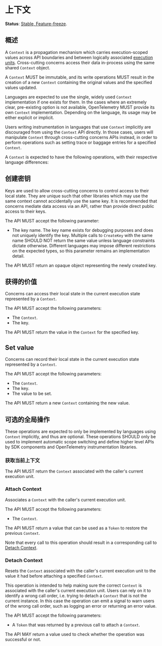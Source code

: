 <!--- Hugo front matter used to generate the website version of this page:
aliases: [/docs/reference/specification/context/context]
--->

# 上下文

**Status**: [Stable, Feature-freeze](../document-status.md).

## 概述

A `Context` is a propagation mechanism which carries execution-scoped values
across API boundaries and between logically associated
[execution units](../glossary.md#execution-unit). Cross-cutting concerns access
their data in-process using the same shared `Context` object.

A `Context` MUST be immutable, and its write operations MUST result in the
creation of a new `Context` containing the original values and the specified
values updated.

Languages are expected to use the single, widely used `Context` implementation
if one exists for them. In the cases where an extremely clear, pre-existing
option is not available, OpenTelemetry MUST provide its own `Context`
implementation. Depending on the language, its usage may be either explicit or
implicit.

Users writing instrumentation in languages that use `Context` implicitly are
discouraged from using the `Context` API directly. In those cases, users will
manipulate `Context` through cross-cutting concerns APIs instead, in order to
perform operations such as setting trace or baggage entries for a specified
`Context`.

A `Context` is expected to have the following operations, with their respective
language differences:

## 创建密钥

Keys are used to allow cross-cutting concerns to control access to their local
state. They are unique such that other libraries which may use the same context
cannot accidentally use the same key. It is recommended that concerns mediate
data access via an API, rather than provide direct public access to their keys.

The API MUST accept the following parameter:

- The key name. The key name exists for debugging purposes and does not uniquely
  identify the key. Multiple calls to `CreateKey` with the same name SHOULD NOT
  return the same value unless language constraints dictate otherwise. Different
  languages may impose different restrictions on the expected types, so this
  parameter remains an implementation detail.

The API MUST return an opaque object representing the newly created key.

## 获得的价值

Concerns can access their local state in the current execution state represented
by a `Context`.

The API MUST accept the following parameters:

- The `Context`.
- The key.

The API MUST return the value in the `Context` for the specified key.

## Set value

Concerns can record their local state in the current execution state represented
by a `Context`.

The API MUST accept the following parameters:

- The `Context`.
- The key.
- The value to be set.

The API MUST return a new `Context` containing the new value.

## 可选的全局操作

These operations are expected to only be implemented by languages using
`Context` implicitly, and thus are optional. These operations SHOULD only be
used to implement automatic scope switching and define higher level APIs by SDK
components and OpenTelemetry instrumentation libraries.

### 获取当前上下文

The API MUST return the `Context` associated with the caller's current execution
unit.

### Attach Context

Associates a `Context` with the caller's current execution unit.

The API MUST accept the following parameters:

- The `Context`.

The API MUST return a value that can be used as a `Token` to restore the
previous `Context`.

Note that every call to this operation should result in a corresponding call to
[Detach Context](#detach-context).

### Detach Context

Resets the `Context` associated with the caller's current execution unit to the
value it had before attaching a specified `Context`.

This operation is intended to help making sure the correct `Context` is
associated with the caller's current execution unit. Users can rely on it to
identify a wrong call order, i.e. trying to detach a `Context` that is not the
current instance. In this case the operation can emit a signal to warn users of
the wrong call order, such as logging an error or returning an error value.

The API MUST accept the following parameters:

- A `Token` that was returned by a previous call to attach a `Context`.

The API MAY return a value used to check whether the operation was successful or
not.
